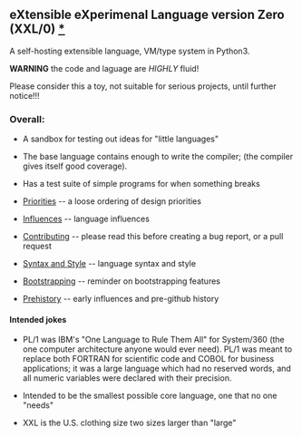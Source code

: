 ## eXtensible eXperimenal Language version Zero (XXL/0) [*](#intended-jokes)

A self-hosting extensible language, VM/type system in Python3.

**WARNING** the code and laguage are *HIGHLY* fluid!

Please consider this a toy, not suitable for serious projects,
until further notice!!!

### Overall:

* A sandbox for testing out ideas for "little languages"

* The base language contains enough to write the compiler;
	(the compiler gives itself good coverage).

* Has a test suite of simple programs for when something breaks

* [Priorities](doc/priorities.md) -- a loose ordering of design priorities

* [Influences](doc/influences.md) -- language influences

* [Contributing](doc/contributing.md) -- please read this before creating a bug report, or a pull request

* [Syntax and Style](doc/syntax.md) -- language syntax and style

* [Bootstrapping](doc/bootstrapping.md) -- reminder on bootstrapping features

* [Prehistory](doc/prehistory.md) -- early influences and pre-github history

#### Intended jokes

* PL/1 was IBM's "One Language to Rule Them All" for System/360
     (the one computer architecture anyone would ever need).
     PL/1 was meant to replace both FORTRAN for scientific code
     and COBOL for business applications; it was a large
     language which had no reserved words, and all numeric
     variables were declared with their precision.

* Intended to be the smallest possible core language,
  one that no one "needs"

* XXL is the U.S. clothing size two sizes larger than "large"
